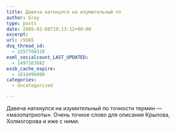 ```yaml
---
title: Давеча наткнулся на изумительный по
author: Gray
type: posts
date: 2005-02-08T19:13:12+00:00
excerpt:
url: /5565
dsq_thread_id:
  - 2257704310
esml_socialcount_LAST_UPDATED:
  - 1497163682
essb_cache_expire:
  - 1614496800
categories:
  - Uncategorized

---
```








Давеча наткнулся на изумительный по точности термин &#8212; &#171;мазопатриоты&#187;. Очень точное слово для описания Крылова, Холмогорова и иже с ними.